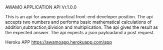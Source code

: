 AWAMO APPLICATION API Vr.1.0.0

This is an api for awamo practical front-end developer position. The api accepts two numbers and performs basic mathematical calculations of addition,subtraction,division and multiplication. The api gives the result as the expected answer. The api expects a json payloadand a post request.



Heroku APP
https://awamoapp.herokuapp.com/app
